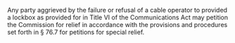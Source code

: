Any party aggrieved by the failure or refusal of a cable operator to provided a lockbox as provided for in Title VI of the Communications Act may petition the Commission for relief in accordance with the provisions and procedures set forth in § 76.7 for petitions for special relief.

